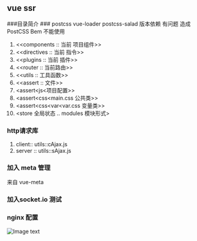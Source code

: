 ## vue ssr
###目录简介 ### postcss vue-loader postcss-salad 版本依赖 有问题 造成 PostCSS Bem 不能使用
1. <<components :: 当前 项目组件>>
2. <<directives :: 当前 指令>>
3. <<plugins  :: 当前 插件>>
4. <<router :: 当前路由>>
5. <<utils :: 工具函数>>
6. <<assert :: 文件>>
7. <assert<js<项目配置>>
8. <assert<css<main.css 公共类>>
9. <assert<css<var<var.css 变量类>>
10. <store 全局状态 .. modules 模块形式>
### http请求库
1. client:: utils::cAjax.js
2. server :: utils::sAjax.js
### 加入 meta 管理
来自 vue-meta
### 加入socket.io 测试
### nginx 配置
![Image text](http://api.jcmark.cn/public/uploads/a4/6ad3e2db6568a077a6779474ee7389.jpg)
